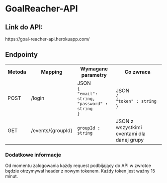 # GoalReacher-API

<h2>Link do API:</h2>
https://goal-reacher-api.herokuapp.com/

<h2>Endpointy</h2>

<table>
<tr>
<th>Metoda</th>
<th>Mapping</th>
<th>Wymagane parametry</th>
<th>Co zwraca</th>
</tr>
<tr>
<td>POST</td>
<td>/login</td>
<td>JSON 
<code>
{
"email": string,
"password" : string
}
</code>
</td>
<td>JSON
<code>
{
"token" : string
}
</code></td>
</tr>
<tr>
<td>GET</td>
<td>/events/{groupId}</td>
<td><code>groupId : string</code></td>
<td>JSON z wszystkimi eventami dla danej grupy</td>
</tr>
</table>

<h3>Dodatkowe informacje</h3>
Od momentu zalogowania każdy request podbijający do API w zwrotce będzie otrzymywał header <zaraz uzupełnie> z nowym tokenem. Każdy token jest ważny 15 minut. 
